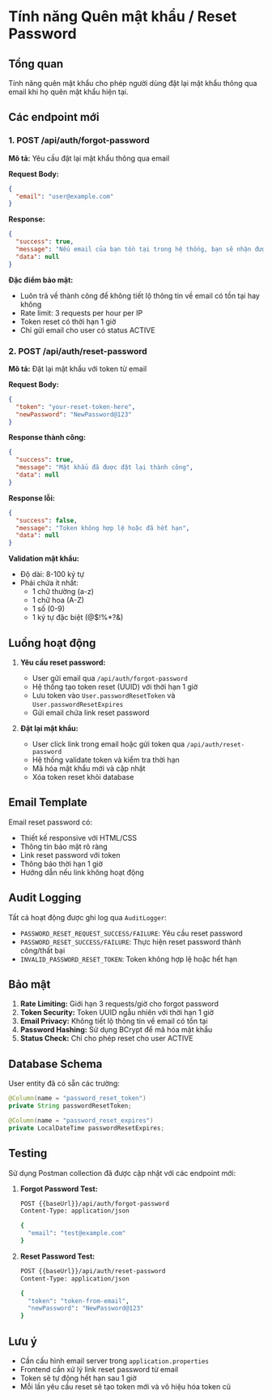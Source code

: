 # Tính năng Quên mật khẩu / Reset Password

## Tổng quan

Tính năng quên mật khẩu cho phép người dùng đặt lại mật khẩu thông qua email khi họ quên mật khẩu hiện tại.

## Các endpoint mới

### 1. POST /api/auth/forgot-password

**Mô tả:** Yêu cầu đặt lại mật khẩu thông qua email

**Request Body:**
```json
{
  "email": "user@example.com"
}
```

**Response:**
```json
{
  "success": true,
  "message": "Nếu email của bạn tồn tại trong hệ thống, bạn sẽ nhận được hướng dẫn đặt lại mật khẩu",
  "data": null
}
```

**Đặc điểm bảo mật:**
- Luôn trả về thành công để không tiết lộ thông tin về email có tồn tại hay không
- Rate limit: 3 requests per hour per IP
- Token reset có thời hạn 1 giờ
- Chỉ gửi email cho user có status ACTIVE

### 2. POST /api/auth/reset-password

**Mô tả:** Đặt lại mật khẩu với token từ email

**Request Body:**
```json
{
  "token": "your-reset-token-here",
  "newPassword": "NewPassword@123"
}
```

**Response thành công:**
```json
{
  "success": true,
  "message": "Mật khẩu đã được đặt lại thành công",
  "data": null
}
```

**Response lỗi:**
```json
{
  "success": false,
  "message": "Token không hợp lệ hoặc đã hết hạn",
  "data": null
}
```

**Validation mật khẩu:**
- Độ dài: 8-100 ký tự
- Phải chứa ít nhất:
  - 1 chữ thường (a-z)
  - 1 chữ hoa (A-Z)
  - 1 số (0-9)
  - 1 ký tự đặc biệt (@$!%*?&)

## Luồng hoạt động

1. **Yêu cầu reset password:**
   - User gửi email qua `/api/auth/forgot-password`
   - Hệ thống tạo token reset (UUID) với thời hạn 1 giờ
   - Lưu token vào `User.passwordResetToken` và `User.passwordResetExpires`
   - Gửi email chứa link reset password

2. **Đặt lại mật khẩu:**
   - User click link trong email hoặc gửi token qua `/api/auth/reset-password`
   - Hệ thống validate token và kiểm tra thời hạn
   - Mã hóa mật khẩu mới và cập nhật
   - Xóa token reset khỏi database

## Email Template

Email reset password có:
- Thiết kế responsive với HTML/CSS
- Thông tin bảo mật rõ ràng
- Link reset password với token
- Thông báo thời hạn 1 giờ
- Hướng dẫn nếu link không hoạt động

## Audit Logging

Tất cả hoạt động được ghi log qua `AuditLogger`:

- `PASSWORD_RESET_REQUEST_SUCCESS/FAILURE`: Yêu cầu reset password
- `PASSWORD_RESET_SUCCESS/FAILURE`: Thực hiện reset password thành công/thất bại
- `INVALID_PASSWORD_RESET_TOKEN`: Token không hợp lệ hoặc hết hạn

## Bảo mật

1. **Rate Limiting:** Giới hạn 3 requests/giờ cho forgot password
2. **Token Security:** Token UUID ngẫu nhiên với thời hạn 1 giờ
3. **Email Privacy:** Không tiết lộ thông tin về email có tồn tại
4. **Password Hashing:** Sử dụng BCrypt để mã hóa mật khẩu
5. **Status Check:** Chỉ cho phép reset cho user ACTIVE

## Database Schema

User entity đã có sẵn các trường:
```java
@Column(name = "password_reset_token")
private String passwordResetToken;

@Column(name = "password_reset_expires")
private LocalDateTime passwordResetExpires;
```

## Testing

Sử dụng Postman collection đã được cập nhật với các endpoint mới:

1. **Forgot Password Test:**
   ```bash
   POST {{baseUrl}}/api/auth/forgot-password
   Content-Type: application/json
   
   {
     "email": "test@example.com"
   }
   ```

2. **Reset Password Test:**
   ```bash
   POST {{baseUrl}}/api/auth/reset-password
   Content-Type: application/json
   
   {
     "token": "token-from-email",
     "newPassword": "NewPassword@123"
   }
   ```

## Lưu ý

- Cần cấu hình email server trong `application.properties`
- Frontend cần xử lý link reset password từ email
- Token sẽ tự động hết hạn sau 1 giờ
- Mỗi lần yêu cầu reset sẽ tạo token mới và vô hiệu hóa token cũ
